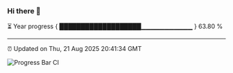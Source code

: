 ### Hi there 👋

⏳ Year progress { ███████████████████▁▁▁▁▁▁▁▁▁▁▁ } 63.80 %

---

⏰ Updated on Thu, 21 Aug 2025 20:41:34 GMT

![Progress Bar CI](https://github.com/IshwaranRudhara/GIT-ACTION/workflows/Progress%20Bar%20CI/badge.svg)
